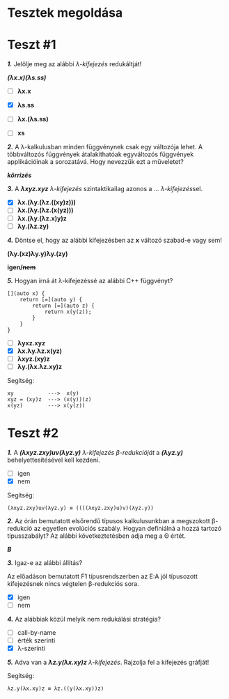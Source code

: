 # Tesztek megoldása

# Teszt #1

**_1._** Jelölje meg az alábbi _λ-kifejezés_ redukáltját!

_**(λx.x)(λs.ss)**_
 
- [ ] **λx.x**
- [x] **λs.ss**
- [ ] **λx.(λs.ss)**
- [ ] **xs**

  
**_2._** A λ-kalkulusban minden függvénynek csak egy változója lehet. A többváltozós függvények átalakíthatóak egyváltozós függvények applikációinak a sorozatává. Hogy nevezzük ezt a műveletet?

***körrizés***

**_3._** A _**λxyz.xyz**_ _λ-kifejezés_ szintaktikailag azonos a … *λ-kifejezés*sel.

- [x] **λx.(λy.(λz.((xy)z)))**
- [ ] **λx.(λy.(λz.(x(yz)))**
- [ ] **λx.(λy.(λz.x)y)z**
- [ ] **λy.(λz.zy)**

**_4._** Döntse el, hogy az alábbi kifejezésben az **x** változó szabad-e vagy sem!

**(λy.(xz)λy.y)λy.(zy)**

**igen/~~nem~~**

**_5._** Hogyan írná át λ-kifejezéssé az alábbi C++ függvényt?
```
[](auto x) {  
    return [=](auto y) {  
        return [=](auto z) {  
            return x(y(z));  
        }  
    }  
}
```

- [ ] **λyxz.xyz**
- [x] **λx.λy.λz.x(yz)**
- [ ] **λxyz.(xy)z**
- [ ] **λy.(λx.λz.xy)z**

Segítség:
```
xy           --->  x(y)
xyz = (xy)z  ---> (x(y))(z)
x(yz)        ---> x(y(z))
```

# Teszt #2

**_1._** A _**(λxyz.zxy)uv(λyz.y)**_ _λ-kifejezés_ _β-redukcióját_ a _**(λyz.y)**_ behelyettesítésével kell kezdeni.

- [ ] igen
- [x] nem

Segítség:
```
(λxyz.zxy)uv(λyz.y) ≡ ((((λxyz.zxy)u)v)(λyz.y))
```

**_2._** Az órán bemutatott elsőrendű típusos kalkulusunkban a megszokott β-redukció az egyetlen evolúciós szabály. Hogyan definiálná a hozzá tartozó típusszabályt? Az alábbi következtetésben adja meg a Θ értét.

***B***

**_3._** Igaz-e az alábbi állítás?

Az előadáson bemutatott F1 típusrendszerben az E:A jól típusozott kifejezésnek nincs végtelen β-redukciós sora.

- [x] igen
- [ ] nem

**_4._**  Az alábbiak közül melyik nem redukálási stratégia?

- [ ] call-by-name
- [ ] érték szerinti
- [x] λ-szerinti

**_5._** Adva van a _**λz.y(λx.xy)z**_ _λ-kifejezés_. Rajzolja fel a kifejezés gráfját!

Segítség:
```
λz.y(λx.xy)z ≡ λz.((y(λx.xy))z)
```
